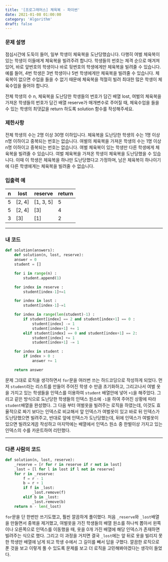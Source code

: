 ```yaml
---
title: '[프로그래머스] 체육복 - 파이썬'
date: 2021-01-08 01:00:00
category: 'Algorithm'
draft: false
---
```


### 문제 설명

점심시간에 도둑이 들어, 일부 학생이 체육복을 도난당했습니다. 다행히 여벌 체육복이 있는 학생이 이들에게 체육복을 빌려주려 합니다. 학생들의 번호는 체격 순으로 매겨져 있어, 바로 앞번호의 학생이나 바로 뒷번호의 학생에게만 체육복을 빌려줄 수 있습니다. 예를 들어, 4번 학생은 3번 학생이나 5번 학생에게만 체육복을 빌려줄 수 있습니다. 체육복이 없으면 수업을 들을 수 없기 때문에 체육복을 적절히 빌려 최대한 많은 학생이 체육수업을 들어야 합니다.

전체 학생의 수 n, 체육복을 도난당한 학생들의 번호가 담긴 배열 lost, 여벌의 체육복을 가져온 학생들의 번호가 담긴 배열 reserve가 매개변수로 주어질 때, 체육수업을 들을 수 있는 학생의 최댓값을 return 하도록 solution 함수를 작성해주세요.

### 제한사항

전체 학생의 수는 2명 이상 30명 이하입니다.
체육복을 도난당한 학생의 수는 1명 이상 n명 이하이고 중복되는 번호는 없습니다.
여벌의 체육복을 가져온 학생의 수는 1명 이상 n명 이하이고 중복되는 번호는 없습니다.
여벌 체육복이 있는 학생만 다른 학생에게 체육복을 빌려줄 수 있습니다.
여벌 체육복을 가져온 학생이 체육복을 도난당했을 수 있습니다. 이때 이 학생은 체육복을 하나만 도난당했다고 가정하며, 남은 체육복이 하나이기에 다른 학생에게는 체육복을 빌려줄 수 없습니다.

### 입출력 예

| n   | lost   | reserve   | return |
| --- | ------ | --------- | ------ |
| 5   | [2, 4] | [1, 3, 5] | 5      |
| 5   | [2, 4] | [3]       | 4      |
| 3   | [3]    | [1]       | 2      |

---

### 내 코드

```python
def solution(answers):
    def solution(n, lost, reserve):
    answer = 0
    student = []

    for i in range(n) :
        student.append(1)

    for index in reserve :
        student[index-1]+=1

    for index in lost :
        student[index-1]-=1

    for index in range(len(student)-1) :
        if student[index] == 2 and student[index+1] == 0 :
            student[index] -= 1
            student[index+1] += 1
        elif student[index] == 0 and student[index+1] == 2:
            student[index] += 1
            student[index+1] -= 1

    for index in student :
        if index > 0 :
            answer += 1

    return answer
```

문제 그대로 로직을 생각하면서 `for`문을 여러번 쓰는 하드코딩으로 작성하게 되었다. 먼저 `student`라는 리스트를 만들어 주어진 학생 수 만큼 초기화하고, 그리고나서 여벌 옷을 가지고 있는 학생들을 인덱스를 이용하여 `student` 배열안에 넣어 `+1`을 해주었다. 그리고 같은 방식으로 도난당한 학생들의 인덱스 원소에 `-1`을 하여 주어진 상황에 따라 `student`배열을 완성했다. 그 다음 부터 여벌옷을 빌려주는 로직을 하였는데, 이것도 효율적으로 짜기 보다는 인덱스로 비교해서 앞 인덱스가 여벌옷이 있고 바로 뒤 인덱스가 도난당했으면 빌려주고, 반대로 앞에 인덱스가 도난당했는데, 뒤에 인덱스가 여벌옷이 있으면 빌려오게끔 작성하고 마지막에는 배열에서 인덱스 원소 중 한벌이상 가지고 있는 인덱스의 수를 카운트하여 리턴했다.

---

### 다른 사람의 코드

```python
def solution(n, lost, reserve):
    _reserve = [r for r in reserve if r not in lost]
    _lost = [l for l in lost if l not in reserve]
    for r in _reserve:
        f = r - 1
        b = r + 1
        if f in _lost:
            _lost.remove(f)
        elif b in _lost:
            _lost.remove(b)
    return n - len(_lost)
```

`for`문을 단 한번만 쓰기도했고, 훨씬 깔끔하게 풀이했다. 처음 `_reserve`와 `_lost`배열을 만들면서 중복을 제거했고, 여벌옷을 가진 학생들의 배열 원소를 하나씩 뽑아서 왼쪽이나 오른쪽으로 인덱스를 이동했을 때, 옷을 0개 가진 배열에 해당 인덱스가 존재하면 빌려주는 식으로 했다. 그리고 이 과정을 거치면 결국 `_lost`에는 앞 뒤로 옷을 빌리지 못한 학생만 배열에 남게 되고 학생 수에서 그 길이를 빼서 답을 구했다. 깔끔한 로직으로 푼 것을 보고 이렇게 풀 수 있도록 문제를 보고 더 로직을 고민해봐야겠다는 생각이 들었다.
